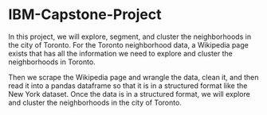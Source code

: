 # IBM-Capstone-Project

In this project, we will explore, segment, and cluster the neighborhoods in the city of Toronto. For the Toronto neighborhood data, a Wikipedia page exists that has all the information we need to explore and cluster the neighborhoods in Toronto. 

Then we scrape the Wikipedia page and wrangle the data, clean it, and then read it into a pandas dataframe so that it is in a structured format like the New York dataset. Once the data is in a structured format, we will explore and cluster the neighborhoods in the city of Toronto.
